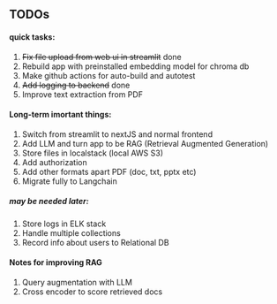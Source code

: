 
## TODOs

#### quick tasks:
1) ~~Fix file upload from web ui in streamlit~~ done
2) Rebuild app with preinstalled embedding model for chroma db
3) Make github actions for auto-build and autotest
4) ~~Add logging to backend~~ done
5) Improve text extraction from PDF
   

#### Long-term imortant things:
1) Switch from streamlit to nextJS and normal frontend
2) Add LLM and turn app to be RAG (Retrieval Augmented Generation)
3) Store files in localstack (local AWS S3)
4) Add authorization
5) Add other formats apart PDF (doc, txt, pptx etc)
6) Migrate fully to Langchain
   
##### may be needed later:
1) Store logs in ELK stack
2) Handle multiple collections
3) Record info about users to Relational DB

#### Notes for improving RAG  
   1) Query augmentation with LLM
   2) Cross encoder to score retrieved docs
